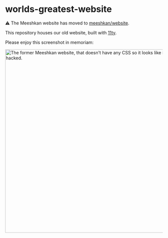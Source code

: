 # worlds-greatest-website

⚠️ The Meeshkan website has moved to [meeshkan/website](https://github.com/meeshkan/website/).

This repository houses our old website, built with [11ty](https://github.com/11ty/eleventy).

Please enjoy this screenshot in memoriam:

<img width="588" alt="The former Meeshkan website, that doesn't have any CSS so it looks like it was hacked." src="https://user-images.githubusercontent.com/26869552/78920012-120f5f80-7a93-11ea-952f-4dc8ff9558d0.png">

